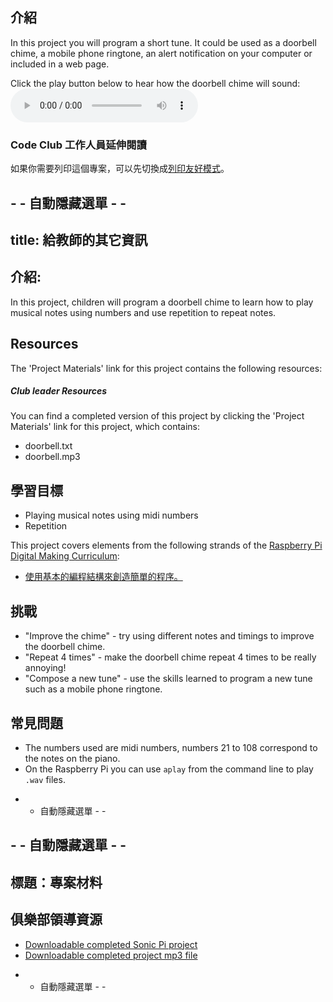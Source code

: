 ## 介紹

In this project you will program a short tune. It could be used as a doorbell chime, a mobile phone ringtone, an alert notification on your computer or included in a web page.

<div id="audio-preview" class="pdf-hidden">
  Click the play button below to hear how the doorbell chime will sound: <audio controls preload> <source src="resources/doorbell.mp3" type="audio/mpeg"> Your browser does not support the <code>audio</code> element. </audio>
</div>

### Code Club 工作人員延伸閱讀

如果你需要列印這個專案，可以先切換成[列印友好模式](https://projects.raspberrypi.org/en/projects/compose-tune/print)。

## - - 自動隱藏選單 - -

## title: 給教師的其它資訊

## 介紹:

In this project, children will program a doorbell chime to learn how to play musical notes using numbers and use repetition to repeat notes.

## Resources

The 'Project Materials' link for this project contains the following resources:

##### Club leader Resources

You can find a completed version of this project by clicking the 'Project Materials' link for this project, which contains:

* doorbell.txt
* doorbell.mp3

## 學習目標

* Playing musical notes using midi numbers
* Repetition

This project covers elements from the following strands of the [Raspberry Pi Digital Making Curriculum](http://rpf.io/curriculum):

* [使用基本的編程結構來創造簡單的程序。](https://www.raspberrypi.org/curriculum/programming/creator)

## 挑戰

* "Improve the chime" - try using different notes and timings to improve the doorbell chime.
* "Repeat 4 times" - make the doorbell chime repeat 4 times to be really annoying!
* "Compose a new tune" - use the skills learned to program a new tune such as a mobile phone ringtone.

## 常見問題

* The numbers used are midi numbers, numbers 21 to 108 correspond to the notes on the piano.
* On the Raspberry Pi you can use `aplay` from the command line to play `.wav` files.

- - 自動隱藏選單 - -

## - - 自動隱藏選單 - -

## 標題：專案材料

## 俱樂部領導資源

* [Downloadable completed Sonic Pi project](resources/doorbell.txt)
* [Downloadable completed project mp3 file](resources/doorbell.mp3)

- - 自動隱藏選單 - -